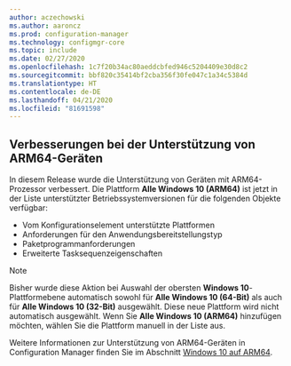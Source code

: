 ```yaml
---
author: aczechowski
ms.author: aaroncz
ms.prod: configuration-manager
ms.technology: configmgr-core
ms.topic: include
ms.date: 02/27/2020
ms.openlocfilehash: 1c7f20b34ac80aeddcbfed946c5204409e30d8c2
ms.sourcegitcommit: bbf820c35414bf2cba356f30fe047c1a34c5384d
ms.translationtype: HT
ms.contentlocale: de-DE
ms.lasthandoff: 04/21/2020
ms.locfileid: "81691598"
---
```

## <a name="improvements-to-support-for-arm64-devices"></a><a name="bkmk_arm"></a> Verbesserungen bei der Unterstützung von ARM64-Geräten

<!--5954175-->

In diesem Release wurde die Unterstützung von Geräten mit ARM64-Prozessor verbessert. Die Plattform **Alle Windows 10 (ARM64)** ist jetzt in der Liste unterstützter Betriebssystemversionen für die folgenden Objekte verfügbar:

- Vom Konfigurationselement unterstützte Plattformen
- Anforderungen für den Anwendungsbereitstellungstyp
- Paketprogrammanforderungen
- Erweiterte Tasksequenzeigenschaften

> [!NOTE]
> Bisher wurde diese Aktion bei Auswahl der obersten **Windows 10**-Plattformebene automatisch sowohl für **Alle Windows 10 (64-Bit)** als auch für **Alle Windows 10 (32-Bit)** ausgewählt. Diese neue Plattform wird nicht automatisch ausgewählt. Wenn Sie **Alle Windows 10 (ARM64)** hinzufügen möchten, wählen Sie die Plattform manuell in der Liste aus.

Weitere Informationen zur Unterstützung von ARM64-Geräten in Configuration Manager finden Sie im Abschnitt [Windows 10 auf ARM64](../../../../plan-design/configs/support-for-windows-10.md#bkmk_arm64).
